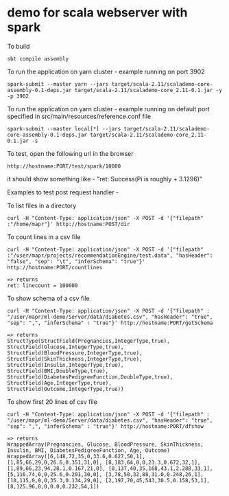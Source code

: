 # demo for scala webserver with spark

To build

```
sbt compile assembly
```

To run the application on yarn cluster - example running on port 3902

```
spark-submit --master yarn --jars target/scala-2.11/scalademo-core-assembly-0.1-deps.jar target/scala-2.11/scalademo-core_2.11-0.1.jar -y -p 3902
```
To run the application on yarn cluster - example running on default port specified in src/main/resources/reference.conf file

```
spark-submit --master local[*] --jars target/scala-2.11/scalademo-core-assembly-0.1-deps.jar target/scala-2.11/scalademo-core_2.11-0.1.jar -s
```



To test, open the following url in the browser

```
http://hostname:PORT/test/spark/10000
```

it should show something like - "ret: Success(Pi is roughly + 3.1296)"

Examples to test post request handler -

To list files in a directory

```
curl -H "Content-Type: application/json" -X POST -d '{"filepath" :"/home/mapr"}' http://hostname:POST/dir
```

To count lines in a csv file

```
curl -H "Content-Type: application/json" -X POST -d '{"filepath" :"/user/mapr/projects/recommendationEngine/test.data", "hasHeader": "false", "sep": "\t", "inferSchema": "true"}' http://hostname:PORT/countlines

=> returns
ret: linecount = 100000
```

To show schema of a csv file

```
curl -H "Content-Type: application/json" -X POST -d '{"filepath" : "/user/mapr/ml-demo/Server/data/diabetes.csv", "hasHeader": "true", "sep": ",", "inferSchema" : "true"}' http://hostname:PORT/getSchema

=> returns
StructType(StructField(Pregnancies,IntegerType,true), StructField(Glucose,IntegerType,true), StructField(BloodPressure,IntegerType,true), StructField(SkinThickness,IntegerType,true), StructField(Insulin,IntegerType,true), StructField(BMI,DoubleType,true), StructField(DiabetesPedigreeFunction,DoubleType,true), StructField(Age,IntegerType,true), StructField(Outcome,IntegerType,true))
```

To show first 20 lines of csv file

```
curl -H "Content-Type: application/json" -X POST -d '{"filepath" : "/user/mapr/ml-demo/Server/data/diabetes.csv", "hasHeader": "true", "sep": ",", "inferSchema" : "true"}' http://hostname:PORT/dfshow

=> returns
WrappedArray(Pregnancies, Glucose, BloodPressure, SkinThickness, Insulin, BMI, DiabetesPedigreeFunction, Age, Outcome)
WrappedArray([6,148,72,35,0,33.6,0.627,50,1], [1,85,66,29,0,26.6,0.351,31,0], [8,183,64,0,0,23.3,0.672,32,1], [1,89,66,23,94,28.1,0.167,21,0], [0,137,40,35,168,43.1,2.288,33,1], [5,116,74,0,0,25.6,0.201,30,0], [3,78,50,32,88,31.0,0.248,26,1], [10,115,0,0,0,35.3,0.134,29,0], [2,197,70,45,543,30.5,0.158,53,1], [8,125,96,0,0,0.0,0.232,54,1])

```
